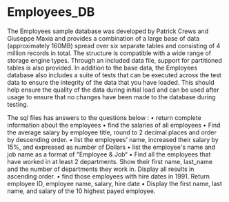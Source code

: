 # Employees_DB

The Employees sample database was developed by Patrick Crews and Giuseppe Maxia and provides a combination of a large base of data (approximately 160MB) spread over six separate tables and consisting of 4 million records in total. The structure is compatible with a wide range of storage engine types. Through an included data file, support for partitioned tables is also provided.
In addition to the base data, the Employees database also includes a suite of tests that can be executed across the test data to ensure the integrity of the
data that you have loaded. This should help ensure the quality of the data during initial load and can be used after usage to ensure that no changes have
been made to the database during testing.

The sql files has answers to the questions below : 
• return complete information about the employees
• find the salaries of all employees
• Find the average salary by employee title, round to 2 decimal places and order
by descending order.
• list the employees’ name, increased their salary by 15%, and expressed as
number of Dollars
• list the employee's name and job name as a format of "Employee & Job“
• Find all the employees that have worked in at least 2 departments. Show their
first name, last_name and the number of departments they work in. Display all
results in ascending order.
• find those employees with hire dates in 1991. Return employee ID, employee
name, salary, hire date
• Display the first name, last name, and salary of the 10 highest payed employee.



